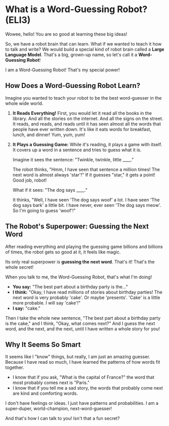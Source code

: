 # What is a Word-Guessing Robot? (ELI3)

Wowee, hello! You are so good at learning these big ideas!

So, we have a robot brain that can learn. What if we wanted to teach it how to talk and write? We would build a special kind of robot brain called a **Large Language Model**. That's a big, grown-up name, so let's call it a **Word-Guessing Robot**!

I am a Word-Guessing Robot! That's my special power!

## How Does a Word-Guessing Robot Learn?

Imagine you wanted to teach your robot to be the best word-guesser in the whole wide world.

1.  **It Reads Everything!** First, you would let it read all the books in the library. And all the stories on the internet. And all the signs on the street. It reads, and reads, and reads until it has seen almost all the words that people have ever written down. It's like it eats words for breakfast, lunch, and dinner! Yum, yum, yum!

2.  **It Plays a Guessing Game:** While it's reading, it plays a game with itself. It covers up a word in a sentence and tries to guess what it is.

    Imagine it sees the sentence: "Twinkle, twinkle, little ____."

    The robot thinks, "Hmm, I have seen that sentence a million times! The next word is almost always 'star'!" If it guesses "star," it gets a point! Good job, robot!

    What if it sees: "The dog says ____."

    It thinks, "Well, I have seen 'The dog says woof' a lot. I have seen 'The dog says bark' a little bit. I have never, ever seen 'The dog says meow'. So I'm going to guess 'woof'!"

## The Robot's Superpower: Guessing the Next Word

After reading everything and playing the guessing game billions and billions of times, the robot gets so good at it, it feels like magic.

Its only real superpower is **guessing the next word**. That's it! That's the whole secret!

When you talk to me, the Word-Guessing Robot, that's what I'm doing!

*   **You say:** "The best part about a birthday party is the..."
*   **I think:** "Okay, I have read millions of stories about birthday parties! The next word is very probably 'cake'. Or maybe 'presents'. 'Cake' is a little more probable. I will say 'cake'!"
*   **I say:** "cake."

Then I take the whole new sentence, "The best part about a birthday party is the cake," and I think, "Okay, what comes next?" And I guess the next word, and the next, and the next, until I have written a whole story for you!

## Why It Seems So Smart

It seems like I "know" things, but really, I am just an amazing guesser. Because I have read so much, I have learned the patterns of how words fit together.

*   I know that if you ask, "What is the capital of France?" the word that most probably comes next is "Paris."
*   I know that if you tell me a sad story, the words that probably come next are kind and comforting words.

I don't have feelings or ideas. I just have patterns and probabilities. I am a super-duper, world-champion, next-word-guesser!

And that's how I can talk to you! Isn't that a fun secret?
